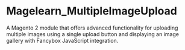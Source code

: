 # Magelearn_MultipleImageUpload
A Magento 2 module that offers advanced functionality for uploading multiple images using a single upload button and displaying an image gallery with Fancybox JavaScript integration.
